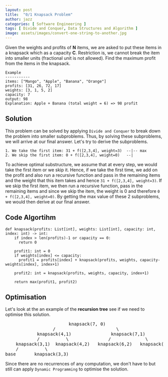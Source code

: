 ```yaml
---
layout: post
title:  "0/1 Knapsack Problem"
author: jazz
categories: [ Software Engineering ]
tags: [ Divide and Conquer, Data Structures and Algorithm ]
image: assets/images/convert-one-string-to-another.jpg
---
```


Given the weights and profits of **N** items, we are asked to put these items in a knapsack which as a capacity **C**. Restriction is, we cannot break the item into smaller units (fractional unit is not allowed). Find the maximum profit from the items in the knapsack.

```text
Example
-----------
items: ["Mango", "Apple", "Banana", "Orange"]
profits: [31, 26, 72, 17]
weights: [3, 1, 5, 2]
capacity: 7
output: 98
Explanation: Apple + Banana (total weight = 6) => 98 profit
```

## Solution

This problem can be solved by applying `Divide and Conquer` to break down the problem into smaller subproblems. Thus, by solving these subproblems, we will arrive at our final answer. Let's try to derive the subproblems.

```text
1. We take the first item: 31 + f([2,3,4], weight=3)  --|-- max
2. We skip the first item: 0 + f([2,3,4], weight=0)   --|
```

To achieve optimal substructure, we assume that at every step, we would take the first item or we skip it. Hence, if we take the first time, we add on the profit and also run a recursive function and pass in the remaining items and the weight that this item takes and hence `31 + f([2,3,4], weight=3)`. If we skip the first item, we then run a recursive function, pass in the remaining items and since we skip the item, the weight is 0 and therefore `0 + f([2,3,4], weight=0)`. By getting the max value of these 2 subproblems, we would then derive at our final answer.

## Code Algortihm

```py3
def knapsack(profits: List[int], weights: List[int], capacity: int, index: int) -> int:
    if index > len(profits)-1 or capacity == 0:
      return 0

    profit1: int = 0
    if weights[index] <= capacity:
      profit1 = profits[index] + knapsack(profits, weights, capacity-weights[index], index+1)

    profit2: int = knapsack(profits, weights, capacity, index+1)

    return max(profit1, profit2)
```

## Optimisation

Let's look at the an example of the **recursion tree** see if we need to optimise this solution.

<pre class="p-5 text-white bg-dark">
                        knapsack(7, 0)
                  /                       \
            knapsack(4,1)               knapsack(7,1)
            /          \               /             \
    knapsack(3,1)  knapsack(4,2)   knapsack(6,2)   knapsack(7,2)
    /          \
base       knapsack(3,3)
</pre>

Since there are no recurrences of any computation, we don't have to but still can apply `Dynamic Programming` to optimise the solution.
